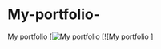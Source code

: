 # My-portfolio-
My portfolio 
[![My portfolio](https://abhi4621.github.io/My-portfolio-/) [![My portfolio ]
